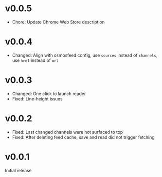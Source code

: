 # v0.0.5

- Chore: Update Chrome Web Store description

# v0.0.4

- Changed: Align with osmosfeed config, use `sources` instead of `channels`, use `href` instead of `url`

# v0.0.3

- Changed: One click to launch reader
- Fixed: Line-height issues

# v0.0.2

- Fixed: Last changed channels were not surfaced to top
- Fixed: After deleting feed cache, save and read did not trigger fetching

# v0.0.1

Initial release
